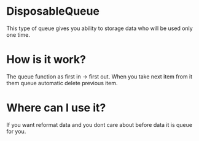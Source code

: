 # DisposableQueue

This type of queue gives you ability to storage data who will be used only one time.

# How is it work?

The queue function as  first in -> first out. When you take next item from it them queue automatic delete previous item.

# Where can I use it?

If you want reformat data and you dont care about before data it is queue for you. 

